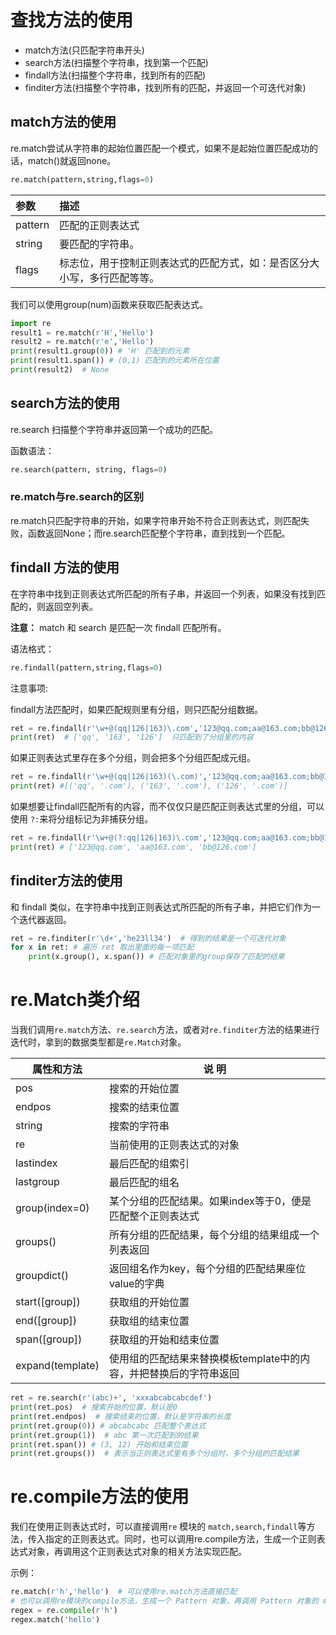 # 查找方法的使用

- match方法(只匹配字符串开头)
- search方法(扫描整个字符串，找到第一个匹配)
- findall方法(扫描整个字符串，找到所有的匹配)
- finditer方法(扫描整个字符串，找到所有的匹配，并返回一个可迭代对象)

## match方法的使用

re.match尝试从字符串的起始位置匹配一个模式，如果不是起始位置匹配成功的话，match()就返回none。

```python
re.match(pattern,string,flags=0)
```

| 参数    | 描述                                                         |
| :------ | :----------------------------------------------------------- |
| pattern | 匹配的正则表达式                                             |
| string  | 要匹配的字符串。                                             |
| flags   | 标志位，用于控制正则表达式的匹配方式，如：是否区分大小写，多行匹配等等。 |

我们可以使用group(num)函数来获取匹配表达式。

```python
import re
result1 = re.match(r'H','Hello')
result2 = re.match(r'e','Hello')
print(result1.group(0)) # 'H' 匹配到的元素
print(result1.span()) # (0,1) 匹配到的元素所在位置
print(result2)  # None
```

## search方法的使用

re.search 扫描整个字符串并返回第一个成功的匹配。

函数语法：

```python
re.search(pattern, string, flags=0)
```

### re.match与re.search的区别

re.match只匹配字符串的开始，如果字符串开始不符合正则表达式，则匹配失败，函数返回None；而re.search匹配整个字符串，直到找到一个匹配。

## findall 方法的使用

在字符串中找到正则表达式所匹配的所有子串，并返回一个列表，如果没有找到匹配的，则返回空列表。

**注意：** match 和 search 是匹配一次 findall 匹配所有。

语法格式：

```python
re.findall(pattern,string,flags=0)
```

注意事项:

findall方法匹配时，如果匹配规则里有分组，则只匹配分组数据。

```python
ret = re.findall(r'\w+@(qq|126|163)\.com','123@qq.com;aa@163.com;bb@126.com')
print(ret)  # ['qq', '163', '126']  只匹配到了分组里的内容
```

如果正则表达式里存在多个分组，则会把多个分组匹配成元组。

```python
ret = re.findall(r'\w+@(qq|126|163)(\.com)','123@qq.com;aa@163.com;bb@126.com')
print(ret) #[('qq', '.com'), ('163', '.com'), ('126', '.com')]
```

如果想要让findall匹配所有的内容，而不仅仅只是匹配正则表达式里的分组，可以使用 `?:`来将分组标记为非捕获分组。

```python
ret = re.findall(r'\w+@(?:qq|126|163)\.com','123@qq.com;aa@163.com;bb@126.com')
print(ret) # ['123@qq.com', 'aa@163.com', 'bb@126.com']
```

## finditer方法的使用

和 findall 类似，在字符串中找到正则表达式所匹配的所有子串，并把它们作为一个迭代器返回。

```python
ret = re.finditer(r'\d+','he23ll34')  # 得到的结果是一个可迭代对象
for x in ret: # 遍历 ret 取出里面的每一项匹配
    print(x.group(), x.span()) # 匹配对象里的group保存了匹配的结果
```

# re.Match类介绍

当我们调用`re.match`方法、`re.search`方法，或者对`re.finditer`方法的结果进行迭代时，拿到的数据类型都是`re.Match`对象。

| 属性和方法       | 说 明                                                        |
| ---------------- | ------------------------------------------------------------ |
| pos              | 搜索的开始位置                                               |
| endpos           | 搜索的结束位置                                               |
| string           | 搜索的字符串                                                 |
| re               | 当前使用的正则表达式的对象                                   |
| lastindex        | 最后匹配的组索引                                             |
| lastgroup        | 最后匹配的组名                                               |
| group(index=0)   | 某个分组的匹配结果。如果index等于0，便是匹配整个正则表达式   |
| groups()         | 所有分组的匹配结果，每个分组的结果组成一个列表返回           |
| groupdict()      | 返回组名作为key，每个分组的匹配结果座位value的字典           |
| start([group])   | 获取组的开始位置                                             |
| end([group])     | 获取组的结束位置                                             |
| span([group])    | 获取组的开始和结束位置                                       |
| expand(template) | 使用组的匹配结果来替换模板template中的内容，并把替换后的字符串返回 |

```python
ret = re.search(r'(abc)+', 'xxxabcabcabcdef')
print(ret.pos)  # 搜索开始的位置，默认是0
print(ret.endpos)  # 搜索结束的位置，默认是字符串的长度
print(ret.group(0)) # abcabcabc 匹配整个表达式
print(ret.group(1))  # abc 第一次匹配到的结果
print(ret.span()) # (3, 12) 开始和结束位置
print(ret.groups())  # 表示当正则表达式里有多个分组时，多个分组的匹配结果
```

# re.compile方法的使用

我们在使用正则表达式时，可以直接调用`re` 模块的 `match,search,findall`等方法，传入指定的正则表达式。同时，也可以调用re.compile方法，生成一个正则表达式对象，再调用这个正则表达式对象的相关方法实现匹配。

示例：

```python
re.match(r'h','hello')  # 可以使用re.match方法直接匹配
# 也可以调用re模块的compile方法，生成一个 Pattern 对象，再调用 Pattern 对象的 match方法
regex = re.compile(r'h')
regex.match('hello')
```

